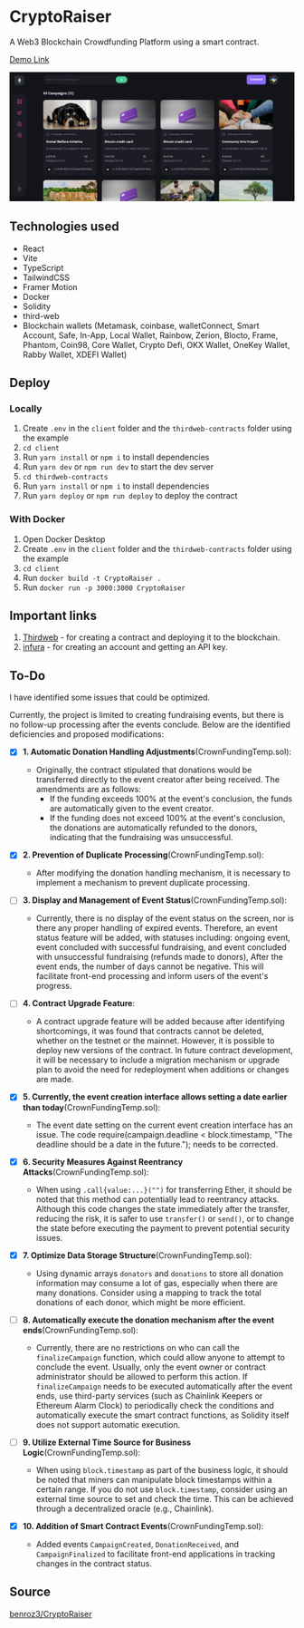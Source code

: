 # CryptoRaiser

A Web3 Blockchain Crowdfunding Platform using a smart contract.

[Demo Link](https://crypto-raiser.netlify.app/)

![Showcase Image](/client/src/assets/showcase.png)

## Technologies used

- React
- Vite
- TypeScript
- TailwindCSS
- Framer Motion
- Docker
- Solidity
- third-web
- Blockchain wallets (Metamask, coinbase, walletConnect, Smart Account, Safe, In-App, Local Wallet, Rainbow, Zerion, Blocto, Frame, Phantom, Coin98, Core Wallet, Crypto Defi, OKX Wallet, OneKey Wallet, Rabby Wallet, XDEFI Wallet)

## Deploy

### Locally

1. Create `.env` in the `client` folder and the `thirdweb-contracts` folder using the example
2. `cd client`
3. Run `yarn install` or `npm i` to install dependencies
4. Run `yarn dev` or `npm run dev` to start the dev server
5. `cd thirdweb-contracts`
6. Run `yarn install` or `npm i` to install dependencies
7. Run `yarn deploy` or `npm run deploy` to deploy the contract

### With Docker

1. Open Docker Desktop
2. Create `.env` in the `client` folder and the `thirdweb-contracts` folder using the example
3. `cd client`
4. Run `docker build -t CryptoRaiser .`
5. Run `docker run -p 3000:3000 CryptoRaiser`

## Important links

1. [Thirdweb](https://thirdweb.com/) - for creating a contract and deploying it to the blockchain.
2. [infura](https://app.infura.io/) - for creating an account and getting an API key.

## To-Do

I have identified some issues that could be optimized.

Currently, the project is limited to creating fundraising events, but there is no follow-up processing after the events conclude. Below are the identified deficiencies and proposed modifications:

- [x] **1. Automatic Donation Handling Adjustments**(CrownFundingTemp.sol):

  - Originally, the contract stipulated that donations would be transferred directly to the event creator after being received. The amendments are as follows:
    - If the funding exceeds 100% at the event's conclusion, the funds are automatically given to the event creator.
    - If the funding does not exceed 100% at the event's conclusion, the donations are automatically refunded to the donors, indicating that the fundraising was unsuccessful.

- [x] **2. Prevention of Duplicate Processing**(CrownFundingTemp.sol):

  - After modifying the donation handling mechanism, it is necessary to implement a mechanism to prevent duplicate processing.

- [ ] **3. Display and Management of Event Status**(CrownFundingTemp.sol):

  - Currently, there is no display of the event status on the screen, nor is there any proper handling of expired events. Therefore, an event status feature will be added, with statuses including: ongoing event, event concluded with successful fundraising, and event concluded with unsuccessful fundraising (refunds made to donors), After the event ends, the number of days cannot be negative. This will facilitate front-end processing and inform users of the event's progress.

- [ ] **4. Contract Upgrade Feature**:

  - A contract upgrade feature will be added because after identifying shortcomings, it was found that contracts cannot be deleted, whether on the testnet or the mainnet. However, it is possible to deploy new versions of the contract. In future contract development, it will be necessary to include a migration mechanism or upgrade plan to avoid the need for redeployment when additions or changes are made.

- [x] **5. Currently, the event creation interface allows setting a date earlier than today**(CrownFundingTemp.sol):

  - The event date setting on the current event creation interface has an issue. The code require(campaign.deadline < block.timestamp, "The deadline should be a date in the future."); needs to be corrected.

- [x] **6. Security Measures Against Reentrancy Attacks**(CrownFundingTemp.sol):

  - When using `.call{value:...}("")` for transferring Ether, it should be noted that this method can potentially lead to reentrancy attacks. Although this code changes the state immediately after the transfer, reducing the risk, it is safer to use `transfer()` or `send()`, or to change the state before executing the payment to prevent potential security issues.

- [x] **7. Optimize Data Storage Structure**(CrownFundingTemp.sol):

  - Using dynamic arrays `donators` and `donations` to store all donation information may consume a lot of gas, especially when there are many donations. Consider using a mapping to track the total donations of each donor, which might be more efficient.

- [ ] **8. Automatically execute the donation mechanism after the event ends**(CrownFundingTemp.sol):

  - Currently, there are no restrictions on who can call the `finalizeCampaign` function, which could allow anyone to attempt to conclude the event. Usually, only the event owner or contract administrator should be allowed to perform this action. If `finalizeCampaign` needs to be executed automatically after the event ends, use third-party services (such as Chainlink Keepers or Ethereum Alarm Clock) to periodically check the conditions and automatically execute the smart contract functions, as Solidity itself does not support automatic execution.

- [ ] **9. Utilize External Time Source for Business Logic**(CrownFundingTemp.sol):

  - When using `block.timestamp` as part of the business logic, it should be noted that miners can manipulate block timestamps within a certain range. If you do not use `block.timestamp`, consider using an external time source to set and check the time. This can be achieved through a decentralized oracle (e.g., Chainlink).

- [x] **10. Addition of Smart Contract Events**(CrownFundingTemp.sol):
  - Added events `CampaignCreated`, `DonationReceived`, and `CampaignFinalized` to facilitate front-end applications in tracking changes in the contract status.

## Source

[benroz3/CryptoRaiser](https://github.com/benroz3/CryptoRaiser)
